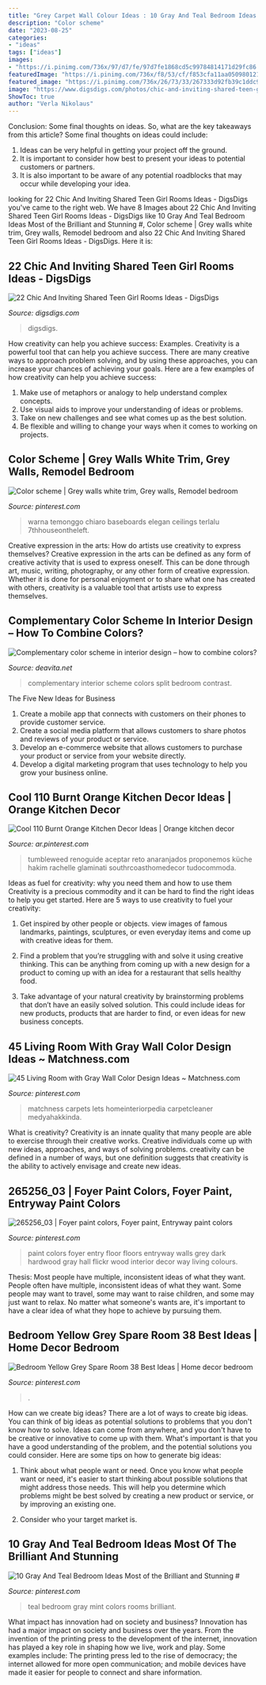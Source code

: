 ```yaml
---
title: "Grey Carpet Wall Colour Ideas : 10 Gray And Teal Bedroom Ideas Most Of The Brilliant And Stunning #"
description: "Color scheme"
date: "2023-08-25"
categories:
- "ideas"
tags: ["ideas"]
images:
- "https://i.pinimg.com/736x/97/d7/fe/97d7fe1868cd5c99784814171d29fc86.jpg"
featuredImage: "https://i.pinimg.com/736x/f8/53/cf/f853cfa11aa050980121d10a04fef10e--oak-bedroom-furniture-bedroom-decor.jpg"
featured_image: "https://i.pinimg.com/736x/26/73/33/267333d92fb39c1ddc9767041169ad15--paint-colors-for-entry-way-paint-colors-for-whole-house.jpg"
image: "https://www.digsdigs.com/photos/chic-and-inviting-shared-teen-girl-rooms-ideas-4.jpg"
ShowToc: true
author: "Verla Nikolaus"
---
```



Conclusion: Some final thoughts on ideas.
So, what are the key takeaways from this article?
Some final thoughts on ideas could include:
1. Ideas can be very helpful in getting your project off the ground.
2. It is important to consider how best to present your ideas to potential customers or partners.
3. It is also important to be aware of any potential roadblocks that may occur while developing your idea.

	

		
looking for 22 Chic And Inviting Shared Teen Girl Rooms Ideas - DigsDigs you've came to the right web. We have 8 Images about 22 Chic And Inviting Shared Teen Girl Rooms Ideas - DigsDigs like 10 Gray And Teal Bedroom Ideas Most of the Brilliant and Stunning #, Color scheme | Grey walls white trim, Grey walls, Remodel bedroom and also 22 Chic And Inviting Shared Teen Girl Rooms Ideas - DigsDigs. Here it is:
		
    
## 22 Chic And Inviting Shared Teen Girl Rooms Ideas - DigsDigs

<img loading=lazy src="https://www.digsdigs.com/photos/chic-and-inviting-shared-teen-girl-rooms-ideas-4.jpg" onerror="this.onerror=null;this.src='https://tse2.mm.bing.net/th?id=OIP.ycBs8rm9AtpJRGc4VhM4nAHaE6&amp;pid=15.1';" alt="22 Chic And Inviting Shared Teen Girl Rooms Ideas - DigsDigs">

_Source: digsdigs.com_

>digsdigs. 

	

How creativity can help you achieve success: Examples.
Creativity is a powerful tool that can help you achieve success. There are many creative ways to approach problem solving, and by using these approaches, you can increase your chances of achieving your goals. Here are a few examples of how creativity can help you achieve success: 
1. Make use of metaphors or analogy to help understand complex concepts.
2. Use visual aids to improve your understanding of ideas or problems.
3. Take on new challenges and see what comes up as the best solution.
4. Be flexible and willing to change your ways when it comes to working on projects.

    
## Color Scheme | Grey Walls White Trim, Grey Walls, Remodel Bedroom

<img loading=lazy src="https://i.pinimg.com/736x/f8/53/cf/f853cfa11aa050980121d10a04fef10e--oak-bedroom-furniture-bedroom-decor.jpg" onerror="this.onerror=null;this.src='https://tse3.mm.bing.net/th?id=OIP.wNiCqOliysdVm-eeKv_mDQHaE3&amp;pid=15.1';" alt="Color scheme | Grey walls white trim, Grey walls, Remodel bedroom">

_Source: pinterest.com_

>warna temonggo chiaro baseboards elegan ceilings terlalu 7thhouseontheleft. 

	

Creative expression in the arts: How do artists use creativity to express themselves?
Creative expression in the arts can be defined as any form of creative activity that is used to express oneself. This can be done through art, music, writing, photography, or any other form of creative expression. Whether it is done for personal enjoyment or to share what one has created with others, creativity is a valuable tool that artists use to express themselves.

    
## Complementary Color Scheme In Interior Design – How To Combine Colors?

<img loading=lazy src="https://deavita.net/wp-content/uploads/2018/07/red-green-bedroom-complementary-color-scheme-interior-design-ideas.jpg" onerror="this.onerror=null;this.src='https://tse4.mm.bing.net/th?id=OIP.wwr4cqsZ83oGFaxua2g--AHaLH&amp;pid=15.1';" alt="Complementary color scheme in interior design – how to combine colors?">

_Source: deavita.net_

>complementary interior scheme colors split bedroom contrast. 

	

The Five New Ideas for Business
1. Create a mobile app that connects with customers on their phones to provide customer service. 
2. Create a social media platform that allows customers to share photos and reviews of your product or service. 
3. Develop an e-commerce website that allows customers to purchase your product or service from your website directly. 
4. Develop a digital marketing program that uses technology to help you grow your business online.

    
## Cool 110 Burnt Orange Kitchen Decor Ideas | Orange Kitchen Decor

<img loading=lazy src="https://i.pinimg.com/736x/53/e9/6a/53e96ab4cd60eaddb1a5101ccb9ecf6a.jpg" onerror="this.onerror=null;this.src='https://tse4.mm.bing.net/th?id=OIP.VjxrRAqzEI7pfHO2ZDDbGgHaJ3&amp;pid=15.1';" alt="Cool 110 Burnt Orange Kitchen Decor Ideas | Orange kitchen decor">

_Source: ar.pinterest.com_

>tumbleweed renoguide aceptar reto anaranjados proponemos küche hakim rachelle glaminati southrcoasthomedecor tudocommoda. 

	

Ideas as fuel for creativity: why you need them and how to use them
Creativity is a precious commodity and it can be hard to find the right ideas to help you get started. Here are 5 ways to use creativity to fuel your creativity:
1. Get inspired by other people or objects. view images of famous landmarks, paintings, sculptures, or even everyday items and come up with creative ideas for them.

2. Find a problem that you’re struggling with and solve it using creative thinking. This can be anything from coming up with a new design for a product to coming up with an idea for a restaurant that sells healthy food.

3. Take advantage of your natural creativity by brainstorming problems that don’t have an easily solved solution. This could include ideas for new products, products that are harder to find, or even ideas for new business concepts.


    
## 45 Living Room With Gray Wall Color Design Ideas ~ Matchness.com

<img loading=lazy src="https://i.pinimg.com/736x/97/d7/fe/97d7fe1868cd5c99784814171d29fc86.jpg" onerror="this.onerror=null;this.src='https://tse4.mm.bing.net/th?id=OIP.9LuiG65oINzpi1iioZ0tbwHaFj&amp;pid=15.1';" alt="45 Living Room with Gray Wall Color Design Ideas ~ Matchness.com">

_Source: pinterest.com_

>matchness carpets lets homeinteriorpedia carpetcleaner medyahakkinda. 

	

What is creativity?
Creativity is an innate quality that many people are able to exercise through their creative works. Creative individuals come up with new ideas, approaches, and ways of solving problems. creativity can be defined in a number of ways, but one definition suggests that creativity is the ability to actively envisage and create new ideas.

    
## 265256_03 | Foyer Paint Colors, Foyer Paint, Entryway Paint Colors

<img loading=lazy src="https://i.pinimg.com/736x/26/73/33/267333d92fb39c1ddc9767041169ad15--paint-colors-for-entry-way-paint-colors-for-whole-house.jpg" onerror="this.onerror=null;this.src='https://tse4.mm.bing.net/th?id=OIP.PZ1OSrS-hzoBw-eluuTTtgAAAA&amp;pid=15.1';" alt="265256_03 | Foyer paint colors, Foyer paint, Entryway paint colors">

_Source: pinterest.com_

>paint colors foyer entry floor floors entryway walls grey dark hardwood gray hall flickr wood interior decor way living colours. 

	

Thesis: Most people have multiple, inconsistent ideas of what they want.
People often have multiple, inconsistent ideas of what they want. Some people may want to travel, some may want to raise children, and some may just want to relax. No matter what someone's wants are, it's important to have a clear idea of what they hope to achieve by pursuing them.

    
## Bedroom Yellow Grey Spare Room 38 Best Ideas | Home Decor Bedroom

<img loading=lazy src="https://i.pinimg.com/736x/e2/9d/29/e29d29dc7074ba883c4c89b1254b1730.jpg" onerror="this.onerror=null;this.src='https://tse2.mm.bing.net/th?id=OIP.aGRpkTHU6bFduCqM13wjxAAAAA&amp;pid=15.1';" alt="Bedroom Yellow Grey Spare Room 38 Best Ideas | Home decor bedroom">

_Source: pinterest.com_

>. 

	

How can we create big ideas?
There are a lot of ways to create big ideas. You can think of big ideas as potential solutions to problems that you don't know how to solve. Ideas can come from anywhere, and you don't have to be creative or innovative to come up with them. What's important is that you have a good understanding of the problem, and the potential solutions you could consider. Here are some tips on how to generate big ideas:
1. Think about what people want or need. Once you know what people want or need, it's easier to start thinking about possible solutions that might address those needs. This will help you determine which problems might be best solved by creating a new product or service, or by improving an existing one.

2. Consider who your target market is.

    
## 10 Gray And Teal Bedroom Ideas Most Of The Brilliant And Stunning #

<img loading=lazy src="https://i.pinimg.com/736x/3a/69/31/3a69313ac4ac031fc0511928dcf3965d.jpg" onerror="this.onerror=null;this.src='https://tse3.mm.bing.net/th?id=OIP.lEC-mPexi09zR-1QwNdIugHaLJ&amp;pid=15.1';" alt="10 Gray And Teal Bedroom Ideas Most of the Brilliant and Stunning #">

_Source: pinterest.com_

>teal bedroom gray mint colors rooms brilliant. 

	

What impact has innovation had on society and business?
Innovation has had a major impact on society and business over the years. From the invention of the printing press to the development of the internet, innovation has played a key role in shaping how we live, work and play. Some examples include: The printing press led to the rise of democracy; the internet allowed for more open communication; and mobile devices have made it easier for people to connect and share information.

